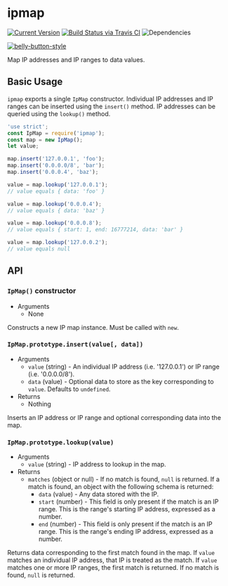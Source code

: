 # ipmap

[![Current Version](https://img.shields.io/npm/v/ipmap.svg)](https://www.npmjs.org/package/ipmap)
[![Build Status via Travis CI](https://travis-ci.org/continuationlabs/ipmap.svg?branch=master)](https://travis-ci.org/continuationlabs/ipmap)
![Dependencies](http://img.shields.io/david/continuationlabs/ipmap.svg)

[![belly-button-style](https://cdn.rawgit.com/continuationlabs/belly-button/master/badge.svg)](https://github.com/continuationlabs/belly-button)

Map IP addresses and IP ranges to data values.

## Basic Usage

`ipmap` exports a single `IpMap` constructor. Individual IP addresses and IP ranges can be inserted using the `insert()` method. IP addresses can be queried using the `lookup()` method.

```javascript
'use strict';
const IpMap = require('ipmap');
const map = new IpMap();
let value;

map.insert('127.0.0.1', 'foo');
map.insert('0.0.0.0/8', 'bar');
map.insert('0.0.0.4', 'baz');

value = map.lookup('127.0.0.1');
// value equals { data: 'foo' }

value = map.lookup('0.0.0.4');
// value equals { data: 'baz' }

value = map.lookup('0.0.0.8');
// value equals { start: 1, end: 16777214, data: 'bar' }

value = map.lookup('127.0.0.2');
// value equals null
```

## API

### `IpMap()` constructor

  - Arguments
    - None

Constructs a new IP map instance. Must be called with `new`.

### `IpMap.prototype.insert(value[, data])`

  - Arguments
    - `value` (string) - An individual IP address (i.e. '127.0.0.1') or IP range (i.e. '0.0.0.0/8').
    - `data` (value) - Optional data to store as the key corresponding to `value`. Defaults to `undefined`.
  - Returns
    - Nothing

Inserts an IP address or IP range and optional corresponding data into the map.

### `IpMap.prototype.lookup(value)`

  - Arguments
    - `value` (string) - IP address to lookup in the map.
  - Returns
    - `matches` (object or null) - If no match is found, `null` is returned. If a match is found, an object with the following schema is returned:
      - `data` (value) - Any data stored with the IP.
      - `start` (number) - This field is only present if the match is an IP range. This is the range's starting IP address, expressed as a number.
      - `end` (number) - This field is only present if the match is an IP range. This is the range's ending IP address, expressed as a number.

Returns data corresponding to the first match found in the map. If `value` matches an individual IP address, that IP is treated as the match. If `value` matches one or more IP ranges, the first match is returned. If no match is found, `null` is returned.
